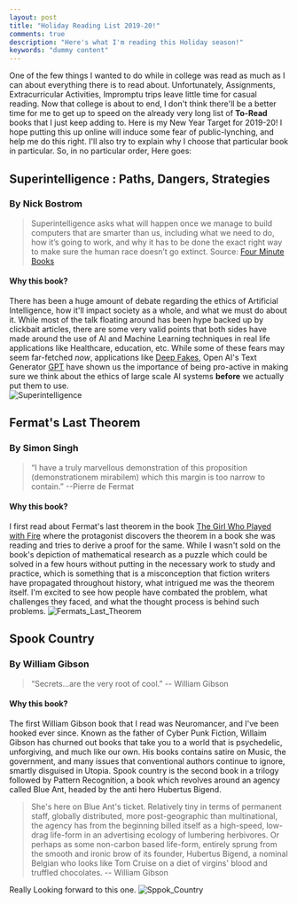 ```yaml
---
layout: post
title: "Holiday Reading List 2019-20!"
comments: true
description: "Here's what I'm reading this Holiday season!"
keywords: "dummy content"
---
```

One of the few things I wanted to do while in college was read as much as I can about everything there is to read about. 
Unfortunately, Assignments, Extracurricular Activities, Impromptu trips leave little time for casual reading. Now that college is about to end, 
I don't think there'll be a better time for me to get up to speed on the already very long list of **To-Read** books that I just keep adding to. 
Here is my New Year Target for 2019-20! I hope putting this up online will induce some fear of public-lynching, and help me do this right.
I'll also try to explain why I choose that particular book in particular.
So, in no particular order, Here goes:

## Superintelligence : Paths, Dangers, Strategies
### By Nick Bostrom 
> Superintelligence asks what will happen once we manage to build computers that are smarter than us, including what we need to do, how it’s going to work, and why it has to be done the exact right way to make sure the human race doesn’t go extinct. 
> Source: [Four Minute Books](https://fourminutebooks.com/superintelligence-summary/)

#### Why this book?
There has been a huge amount of debate regarding the ethics of Artificial Intelligence, how it'll impact society as a whole, and what we must 
do about it. While most of the talk floating around has been hype backed up by clickbait articles, there are some very valid points that both sides
have made around the use of AI and Machine Learning techniques in real life applications like Healthcare, education, etc. While some of these fears
may seem far-fetched _now_, applications like [Deep Fakes](https://www.wired.com/story/ai-deepfakes-cant-save-us-duped/), Open AI's Text Generator [GPT](https://futurism.com/openai-dangerous-text-generator) have shown us the importance of being pro-active in making
sure we think about the ethics of large scale AI systems **before** we actually put them to use.  
![Superintelligence](https://raw.githubusercontent.com/sakshamio/thinkspace/gh-pages/assets/images/Calculations.png)

## Fermat's Last Theorem
### By Simon Singh
> “I have a truly marvellous demonstration of this proposition (demonstrationem mirabilem) which this margin is too narrow to contain.” --Pierre de Fermat

#### Why this book?
I first read about Fermat's last theorem in the book [The Girl Who Played with Fire](https://gowers.wordpress.com/2009/12/20/wiles-meets-his-match/) where the protagonist discovers the theorem in a book she was reading 
and tries to derive a proof for the same. While I wasn't sold on the book's depiction of mathematical research as a puzzle which could be solved
in a few hours without putting in the necessary work to study and practice, which is something that is a misconception that fiction writers have
propagated throughout history, what intrigued me was the theorem itself. I'm excited to see how people have combated the problem, what challenges they 
faced, and what the thought process is behind such problems.
![Fermats_Last_Theorem](https://raw.githubusercontent.com/sakshamio/thinkspace/gh-pages/assets/images/Calculations.png)

## Spook Country
### By William Gibson
> “Secrets...are the very root of cool.” -- William Gibson

#### Why this book?
The first William Gibson book that I read was Neuromancer, and I've been hooked ever since. Known as the father of Cyber Punk Fiction, Willaim Gibson 
has churned out books that take you to a world that is psychedelic, unforgiving, and much like our own. His books contains satire on Music, the 
government, and many issues that conventional authors continue to ignore, smartly disguised in Utopia. Spook country is the second book in a 
trilogy followed by Pattern Recognition, a book which revolves around an agency called Blue Ant, headed by the anti hero Hubertus Bigend.

>She's here on Blue Ant's ticket. Relatively tiny in terms of permanent staff, globally distributed, more post-geographic than multinational, the agency has from the beginning billed itself as a high-speed, low-drag life-form in an advertising ecology of lumbering herbivores. Or perhaps as some non-carbon based life-form, entirely sprung from the smooth and ironic brow of its founder, Hubertus Bigend, a nominal Belgian who looks like Tom Cruise on a diet of virgins' blood and truffled chocolates. -- William Gibson

Really Looking forward to this one.
![Sppok_Country](https://raw.githubusercontent.com/sakshamio/thinkspace/gh-pages/assets/images/Calculations.png)

